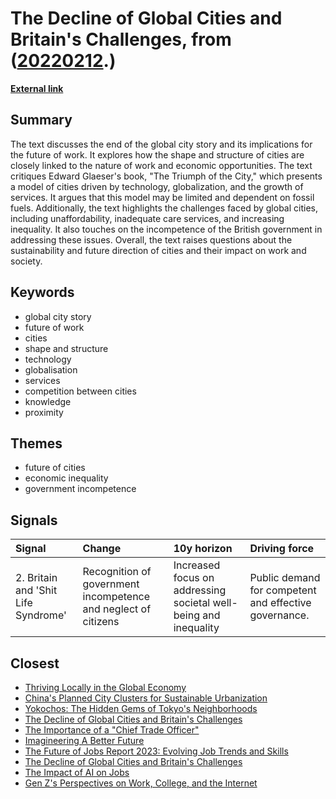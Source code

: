 # __The Decline of Global Cities and Britain's Challenges__, from ([20220212](https://kghosh.substack.com/p/20220212).)

__[External link](https://justtwothings.substack.com/i/101227331/britain-and-shit-life-syndrome)__



## Summary

The text discusses the end of the global city story and its implications for the future of work. It explores how the shape and structure of cities are closely linked to the nature of work and economic opportunities. The text critiques Edward Glaeser's book, "The Triumph of the City," which presents a model of cities driven by technology, globalization, and the growth of services. It argues that this model may be limited and dependent on fossil fuels. Additionally, the text highlights the challenges faced by global cities, including unaffordability, inadequate care services, and increasing inequality. It also touches on the incompetence of the British government in addressing these issues. Overall, the text raises questions about the sustainability and future direction of cities and their impact on work and society.

## Keywords

* global city story
* future of work
* cities
* shape and structure
* technology
* globalisation
* services
* competition between cities
* knowledge
* proximity

## Themes

* future of cities
* economic inequality
* government incompetence

## Signals

| Signal                              | Change                                                         | 10y horizon                                                      | Driving force                                         |
|:------------------------------------|:---------------------------------------------------------------|:-----------------------------------------------------------------|:------------------------------------------------------|
| 2. Britain and 'Shit Life Syndrome' | Recognition of government incompetence and neglect of citizens | Increased focus on addressing societal well-being and inequality | Public demand for competent and effective governance. |

## Closest

* [Thriving Locally in the Global Economy](b0f9303688b3f36feafd21625c5d3461)
* [China's Planned City Clusters for Sustainable Urbanization](2c6411450b93e8449beffcb00e58b39b)
* [Yokochos: The Hidden Gems of Tokyo's Neighborhoods](81bce8483d29b043747e3f6a32895c7f)
* [The Decline of Global Cities and Britain's Challenges](5faa4668aa08755679e2956ba96ecb18)
* [The Importance of a "Chief Trade Officer"](77a1e8adf276dbc84c60c1c7fd878db8)
* [Imagineering A Better Future](c8574c3fabcddaff47072c5b93a50476)
* [The Future of Jobs Report 2023: Evolving Job Trends and Skills](4abade09451838c25631bf9da940b724)
* [The Decline of Global Cities and Britain's Challenges](5faa4668aa08755679e2956ba96ecb18)
* [The Impact of AI on Jobs](17cff4adea214f71c7a5eed15307b0e7)
* [Gen Z's Perspectives on Work, College, and the Internet](644ce4dcf74e76970fd0526ca1abf551)